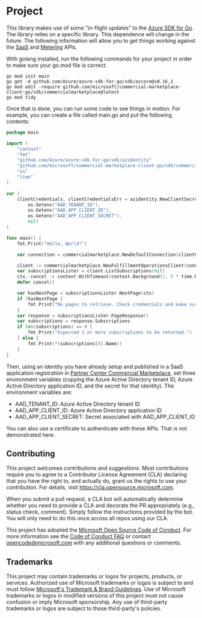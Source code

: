 # Project

This library makes use of some "in-flight updates" to the [Azure SDK for Go](https://github.com/Azure/azure-sdk-for-go). 
The library relies on a specific library. This dependence will change in the future. The following information 
will allow you to get things working against the [SaaS](https://docs.microsoft.com/azure/marketplace/partner-center-portal/pc-saas-fulfillment-api-v2) 
and [Metering](https://docs.microsoft.com/azure/marketplace/marketplace-metering-service-apis) APIs.

With golang installed, run the following commands for your project in order to make sure your go.mod file is correct:

``` 
go mod init main
go get -d github.com/Azure/azure-sdk-for-go/sdk/azcore@v0.16.2
go mod edit -require github.com/microsoft/commercial-marketplace-client-go/sdk/commercialmarketplace@latest
go mod tidy
```

Once that is done, you can run some code to see things in motion. For example, you can create a file called main.go
and put the following contents:

```go
package main

import (
	"context"
	"fmt"
	"github.com/Azure/azure-sdk-for-go/sdk/azidentity"
	"github.com/microsoft/commercial-marketplace-client-go/sdk/commercialmarketplace"
	"os"
	"time"
)

var (
	clientCredentials, clientCredentialsErr = azidentity.NewClientSecretCredential(
		os.Getenv("AAD_TENANT_ID"),
		os.Getenv("AAD_APP_CLIENT_ID"),
		os.Getenv("AAD_APP_CLIENT_SECRET"),
		nil)
)

func main() {
	fmt.Print("Hello, World!")

	var connection = commercialmarketplace.NewDefaultConnection(clientCredentials, nil)

	client := commercialmarketplace.NewFulfillmentOperationsClient(connection)
	var subscriptionsLister = client.ListSubscriptions(nil)
	ctx, cancel := context.WithTimeout(context.Background(), 5 * time.Minute)
	defer cancel()

	var hasNextPage = subscriptionsLister.NextPage(ctx)
	if !hasNextPage {
		fmt.Print("No pages to retrieve. Check credentials and make sure this ID has access to 1+ existing SaaS offers")
	}
	var response = subscriptionsLister.PageResponse()
	var subscriptions = response.Subscriptions
	if len(subscriptions) == 0 {
		fmt.Print("Expected 1 or more subscriptions to be returned.")
	} else {
		fmt.Print(*(subscriptions[0].Name))
	}
}
```

Then, using an identity you have already setup and published in a SaaS application registration in 
[Partner Center Commercial Marketplace](https://partner.microsoft.com/en-us/dashboard/commercial-marketplace/overview),
set three environment variables (copying the Azure Active Directory tenant ID, Azure Active Directory application ID,
and the secret for that identity). The environment variables are:
* AAD_TENANT_ID: Azure Active Directory tenant ID
* AAD_APP_CLIENT_ID: Azure Active Directory application ID
* AAD_APP_CLIENT_SECRET: Secret associated with AAD_APP_CLIENT_ID

You can also use a certificate to authenticate with these APIs. That is not demonstrated here. 

## Contributing

This project welcomes contributions and suggestions.  Most contributions require you to agree to a
Contributor License Agreement (CLA) declaring that you have the right to, and actually do, grant us
the rights to use your contribution. For details, visit https://cla.opensource.microsoft.com.

When you submit a pull request, a CLA bot will automatically determine whether you need to provide
a CLA and decorate the PR appropriately (e.g., status check, comment). Simply follow the instructions
provided by the bot. You will only need to do this once across all repos using our CLA.

This project has adopted the [Microsoft Open Source Code of Conduct](https://opensource.microsoft.com/codeofconduct/).
For more information see the [Code of Conduct FAQ](https://opensource.microsoft.com/codeofconduct/faq/) or
contact [opencode@microsoft.com](mailto:opencode@microsoft.com) with any additional questions or comments.

## Trademarks

This project may contain trademarks or logos for projects, products, or services. Authorized use of Microsoft 
trademarks or logos is subject to and must follow 
[Microsoft's Trademark & Brand Guidelines](https://www.microsoft.com/en-us/legal/intellectualproperty/trademarks/usage/general).
Use of Microsoft trademarks or logos in modified versions of this project must not cause confusion or imply Microsoft sponsorship.
Any use of third-party trademarks or logos are subject to those third-party's policies.
